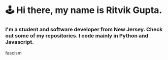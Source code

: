 # 🕹️ Hi there, my name is Ritvik Gupta. 
### I'm a student and software developer from New Jersey. Check out some of my repositories. I code mainly in Python and Javascript.
fascism
